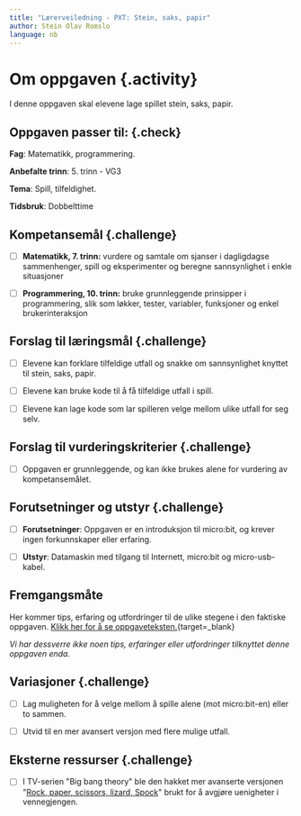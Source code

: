 ```yaml
---
title: "Lærerveiledning - PXT: Stein, saks, papir"
author: Stein Olav Romslo
language: nb
---
```



# Om oppgaven {.activity}

I denne oppgaven skal elevene lage spillet stein, saks, papir.

## Oppgaven passer til: {.check}

__Fag__: Matematikk, programmering.

__Anbefalte trinn__: 5. trinn - VG3

__Tema__: Spill, tilfeldighet.

__Tidsbruk__: Dobbelttime

## Kompetansemål {.challenge}

- [ ] __Matematikk, 7. trinn:__ vurdere og samtale om sjanser i dagligdagse
  sammenhenger, spill og eksperimenter og beregne sannsynlighet i enkle
  situasjoner

- [ ] __Programmering, 10. trinn:__ bruke grunnleggende prinsipper i
  programmering, slik som løkker, tester, variabler, funksjoner og enkel
  brukerinteraksjon

## Forslag til læringsmål {.challenge}

- [ ] Elevene kan forklare tilfeldige utfall og snakke om sannsynlighet knyttet
  til stein, saks, papir.

- [ ] Elevene kan bruke kode til å få tilfeldige utfall i spill.

- [ ] Elevene kan lage kode som lar spilleren velge mellom ulike utfall for seg
  selv.

## Forslag til vurderingskriterier {.challenge}

- [ ] Oppgaven er grunnleggende, og kan ikke brukes alene for vurdering av
  kompetansemålet.

## Forutsetninger og utstyr {.challenge}

- [ ] __Forutsetninger__: Oppgaven er en introduksjon til micro:bit, og krever
  ingen forkunnskaper eller erfaring.

- [ ] __Utstyr__: Datamaskin med tilgang til Internett, micro:bit og
  micro-usb-kabel.

## Fremgangsmåte

Her kommer tips, erfaring og utfordringer til de ulike stegene i den faktiske
oppgaven. [Klikk her for å se
oppgaveteksten.](../pxt_stein_saks_papir/stein_saks_papir.html){target=_blank}

_Vi har dessverre ikke noen tips, erfaringer eller utfordringer tilknyttet denne
oppgaven enda._

## Variasjoner {.challenge}

- [ ] Lag muligheten for å velge mellom å spille alene (mot micro:bit-en) eller
  to sammen.

- [ ] Utvid til en mer avansert versjon med flere mulige utfall.

## Eksterne ressurser {.challenge}

- [ ] I TV-serien "Big bang theory" ble den hakket mer avanserte versjonen
  "[Rock, paper, scissors, lizard,
  Spock](https://www.youtube.com/watch?v=x5Q6-wMx-K8)" brukt for å avgjøre
  uenigheter i vennegjengen.
